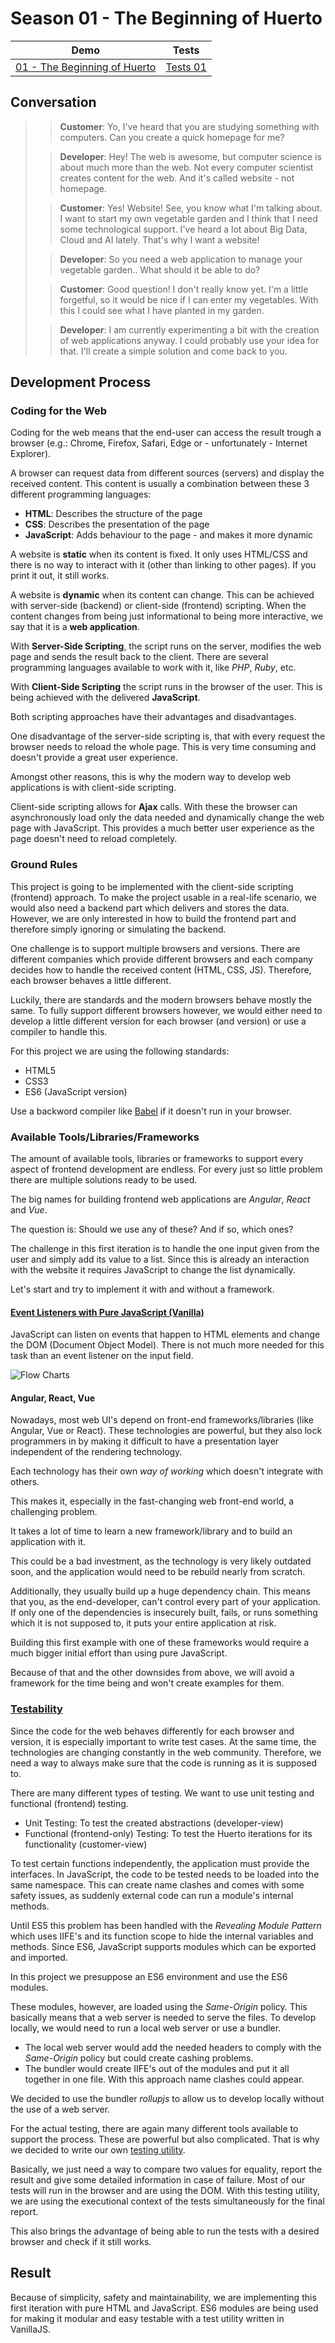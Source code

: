 # Season 01 - The Beginning of Huerto

| Demo                                      | Tests                  |
| ----------------------------------------- | ---------------------- |
| [01 - The Beginning of Huerto](demo.html) | [Tests 01](tests.html) |

## Conversation

> > **Customer**: Yo, I've heard that you are studying something with computers. Can you create a quick homepage for me?
>
> > **Developer**: Hey! The web is awesome, but computer science is about much more than the web. Not every computer scientist creates content for the web. And it's called website - not homepage.
>
> > **Customer**: Yes! Website! See, you know what I'm talking about. I want to start my own vegetable garden and I think that I need some technological support. I've heard a lot about Big Data, Cloud and AI lately. That's why I want a website!
>
> > **Developer**: So you need a web application to manage your vegetable garden.. What should it be able to do?
>
> > **Customer**: Good question! I don't really know yet. I'm a little forgetful, so it would be nice if I can enter my vegetables. With this I could see what I have planted in my garden.
>
> > **Developer**: I am currently experimenting a bit with the creation of web applications anyway. I could probably use your idea for that. I'll create a simple solution and come back to you.

## Development Process

### Coding for the Web

Coding for the web means that the end-user can access the result trough a browser (e.g.: Chrome, Firefox, Safari, Edge or - unfortunately - Internet Explorer).

A browser can request data from different sources (servers) and display the received content.
This content is usually a combination between these 3 different programming languages:

- **HTML**: Describes the structure of the page
- **CSS**: Describes the presentation of the page
- **JavaScript**: Adds behaviour to the page - and makes it more dynamic

A website is **static** when its content is fixed. It only uses HTML/CSS and there is no way to interact with it (other than linking to other pages). If you print it out, it still works.

A website is **dynamic** when its content can change. This can be achieved with server-side (backend) or client-side (frontend) scripting. When the content changes from being just informational to being more interactive, we say that it is a **web application**.

With **Server-Side Scripting**, the script runs on the server, modifies the web page and sends the result back to the client. There are several programming languages available to work with it, like _PHP_, _Ruby_, etc.

With **Client-Side Scripting** the script runs in the browser of the user. This is being achieved with the delivered **JavaScript**.

Both scripting approaches have their advantages and disadvantages.

One disadvantage of the server-side scripting is, that with every request the browser needs to reload the whole page. This is very time consuming and doesn't provide a great user experience.

Amongst other reasons, this is why the modern way to develop web applications is with client-side scripting.

Client-side scripting allows for **Ajax** calls. With these the browser can asynchronously load only the data needed and dynamically change the web page with JavaScript. This provides a much better user experience as the page doesn't need to reload completely.

### Ground Rules

This project is going to be implemented with the client-side scripting (frontend) approach. To make the project usable in a real-life scenario, we would also need a backend part which delivers and stores the data. However, we are only interested in how to build the frontend part and therefore simply ignoring or simulating the backend.

One challenge is to support multiple browsers and versions.
There are different companies which provide different browsers and each company decides how to handle the received content (HTML, CSS, JS). Therefore, each browser behaves a little different.

Luckily, there are standards and the modern browsers behave mostly the same.
To fully support different browsers however, we would either need to develop a little different version for each browser (and version) or use a compiler to handle this.

For this project we are using the following standards:

- HTML5
- CSS3
- ES6 (JavaScript version)

Use a backword compiler like [Babel](https://babeljs.io/) if it doesn't run in your browser.

### Available Tools/Libraries/Frameworks

The amount of available tools, libraries or frameworks to support every aspect of frontend development are endless.
For every just so little problem there are multiple solutions ready to be used.

The big names for building frontend web applications are _Angular_, _React_ and _Vue_.

The question is: Should we use any of these? And if so, which ones?

The challenge in this first iteration is to handle the one input given from the user and simply add its value to a list.
Since this is already an interaction with the website it requires JavaScript to change the list dynamically.

Let's start and try to implement it with and without a framework.

#### [Event Listeners with Pure JavaScript (Vanilla)](research/event-listeners)

JavaScript can listen on events that happen to HTML elements and change the DOM (Document Object Model).
There is not much more needed for this task than an event listener on the input field.

![Flow Charts](assets/img/flowchart.png)

#### Angular, React, Vue

Nowadays, most web UI's depend on front-end frameworks/libraries (like Angular, Vue or React). These technologies are powerful, but they also lock programmers in by making it difficult to have a presentation layer independent of the rendering technology.

Each technology has their own _way of working_ which doesn't integrate with others.

This makes it, especially in the fast-changing web front-end world, a challenging problem.

It takes a lot of time to learn a new framework/library and to build an application with it.

This could be a bad investment, as the technology is very likely outdated soon, and the application would need to be rebuild nearly from scratch.

Additionally, they usually build up a huge dependency chain. This means that you, as the end-developer, can't control every part of your application.
If only one of the dependencies is insecurely built, fails, or runs something which it is not supposed to, it puts your entire application at risk.

Building this first example with one of these frameworks would require a much bigger initial effort than using pure JavaScript.

Because of that and the other downsides from above, we will avoid a framework for the time being and won't create examples for them.

### [Testability](research/testability)

Since the code for the web behaves differently for each browser and version, it is especially important to write test cases.
At the same time, the technologies are changing constantly in the web community.
Therefore, we need a way to always make sure that the code is running as it is supposed to.

There are many different types of testing. We want to use unit testing and functional (frontend) testing.

- Unit Testing: To test the created abstractions (developer-view)
- Functional (frontend-only) Testing: To test the Huerto iterations for its functionality (customer-view)

To test certain functions independently, the application must provide the interfaces.
In JavaScript, the code to be tested needs to be loaded into the same namespace. This can create name clashes and comes with some safety issues, as suddenly external code can run a module's internal methods.

Until ES5 this problem has been handled with the _Revealing Module Pattern_ which uses IIFE's and its function scope to hide the internal variables and methods.
Since ES6, JavaScript supports modules which can be exported and imported.

In this project we presuppose an ES6 environment and use the ES6 modules.

These modules, however, are loaded using the _Same-Origin_ policy. This basically means that a web server is needed to serve the files.
To develop locally, we would need to run a local web server or use a bundler.

- The local web server would add the needed headers to comply with the _Same-Origin_ policy but could create cashing problems.
- The bundler would create IIFE's out of the modules and put it all together in one file. With this approach name clashes could appear.

We decided to use the bundler _rollupjs_ to allow us to develop locally without the use of a web server.

For the actual testing, there are again many different tools available to support the process.
These are powerful but also complicated.
That is why we decided to write our own [testing utility](../../src/test/test.js).

Basically, we just need a way to compare two values for equality, report the result and give some detailed information in case of failure.
Most of our tests will run in the browser and are using the DOM.
With this testing utility, we are using the executional context of the tests simultaneously for the final report.

This also brings the advantage of being able to run the tests with a desired browser and check if it still works.

## Result

Because of simplicity, safety and maintainability, we are implementing this first iteration with pure HTML and JavaScript.
ES6 modules are being used for making it modular and easy testable with a test utility written in VanillaJS.
